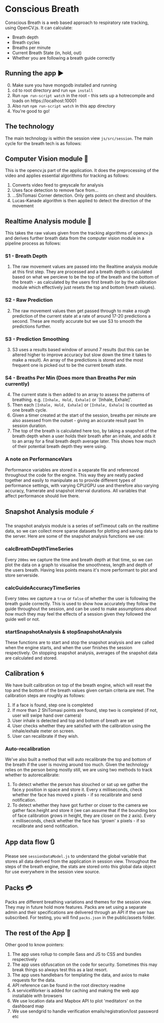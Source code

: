 # Conscious Breath
Conscious Breath is a web based approach to respiratory rate tracking, using OpenCV.js. It can calculate:

- Breath depth
- Breath cycles
- Breaths per minute
- Current Breath State (in, hold, out)
- Whether you are following a breath guide correctly


## Running the app :arrow_forward:

0) Make sure you have mongodb installed and running
1) cd to root directory and run `npm install`
2) Run `npm run-script watch` in the root - this sets up a hotrecompile and loads on https://localhost:10001
3) Also run `npm run-script watch` in this app directory
4) You're good to go!

## The technology

The main technology is within the session view `js/src/session`. The main cycle for the breath tech is as follows:

## Computer Vision module :movie_camera:
This is the opencv.js part of the application. It does the preprocessing of the video and applies essential algorithms for tracking as follows:

1) Converts video feed to greyscale for analysis
2) Uses face detection to remove face from...
3) ...ShiTomasi Corner detection. Only gets points on chest and shoulders.
4) Lucas-Kanade algorithm is then applied to detect the direction of the movement
## Realtime Analysis module :rotating_light:
This takes the raw values given from the tracking algorithms of opencv.js and derives further breath data from the computer vision module in a pipeline process as follows:


### S1 - Breath Depth
1) The raw movement values are passed into the Realtime analysis module at this first step. They are processed and a breath depth is calculated based on what we percieve to be the top of the breath and the bottom of the breath - as calculated by the users first breath (or by the calibration module which effectively just resets the top and bottom breath values).
### S2 - Raw Prediction
2) The raw movement values then get passed through to make a rough prediction of the current state at a rate of around 17-20 predictions a second. These are mostly accurate but we use S3 to smooth the predictions further.
### S3 - Prediction Smoothing
3) S3 uses a results based window of around 7 results (but this can be altered higher to improve accuracy but slow down the time it takes to make a result). An array of the predictions is stored and the most frequent one is picked out to be the current breath state.
### S4 - Breaths Per Min (Does more than Breaths Per min currently)
4) The current state is then added to an array to assess the patterns of breathing. e.g. `[Inhale, Hold, Exhale]` or `[Inhale, Exhale]'.
5) Then each `[Inhale, Hold, Exhale]` or `[Inhale, Exhale]` is counted as one breath cycle.
6) Given a timer created at the start of the session, breaths per minute are also assessed from the outset - giving an accurate result past 1m session duration.
7) The top of the breath is calculated here too, by taking a snapshot of the breath depth when a user holds their breath after an inhale, and adds it to an array for a final breath depth average later. This shows how much of their potential breath depth they were using.

### A note on PerformanceVars
Performance variables are stored in a separate file and referenced throughout the code for the engine. This way they are neatly packed together and easily to manipulate as to provide different types of performance settings, with varying CPU/GPU use and therefore also varying accuracy, framerate and snapshot interval durations. All variables that affect performance should live there.

## Snapshot Analysis module :zap:
The snapshot analysis module is a series of setTimeout calls on the realtime data, so we can collect more sparse datasets for plotting and saving data to the server. Here are some of the snapshot analysis functions we use:

### calcBreathDepthTimeSeries
Every `200ms` we capture the time and breath depth at that time, so we can plot the data on a graph to visualise the smoothness, length and depth of the users breath. Having less points means it's more performant to plot and store serverside.

### calcGuideAccuracyTimeSeries
Every `500ms` we capture a `true` or `false` of whether the user is following the breath guide correctly. This is used to show how accurately they follow the guide throughout the session, and can be used to make assumptions about how much they may feel the effects of a session given they followed the guide well or not.

### startSnapshotAnalysis & stopSnapshotAnalysis 
These functions are to start and stop the snapshot analysis and are called when the engine starts, and when the user finishes the session respectively. On stopping snapshot analysis, averages of the snapshot data are calculated and stored.

## Calibration :cyclone:
We have built calibration on top of the breath engine, which will reset the top and the bottom of the breath values given certain criteria are met. The calibration steps are roughly as follows:

1) If a face is found, step one is completed
2) If more than 2 ShiTomasi points are found, step two is completed (if not, user will swipe hand over camera)
3) User inhale is detected and top and bottom of breath are set
4) User checks whether they are satisfied with the calibration using the inhale/exhale meter on screen.
5) User can recalibrate if they wish.

### Auto-recalibration
We've also built a method that will auto recalibrate the top and bottom of the breath if the user is moving around too much. Given the technology relies on the person being mostly still, we are using two methods to track whether to autorecalibrate:

1) To detect whether the person has slouched or sat up we gather the face.y position in space and store it. Every x milliseconds, check whether the face has moved x pixels - if so recalibrate and send notification.
2) To detect whether they have got further or closer to the camera we gather face.height and store it (we can assume that if the bounding box of face calibration grows in height, they are closer on the z axis). Every x milliseconds, check whether the face has 'grown' x pixels - if so recalibrate and send notification.

  
## App data flow :arrows_clockwise:	
Please see `sessionDataModel.js` to understand the global variable that stores all data derived from the application in session view. Throughout the steps of the breath engine, the stats are stored onto this global data object for use everywhere in the session view source.

## Packs 💳
Packs are different breathing variations and themes for the session view. They may in future hold more features. Packs are set using a separate admin and their specifications are delivered through an API if the user has subscribed. For testing, you will find `packs.json` in the public/assets folder.

## The rest of the App :iphone:
Other good to know pointers:

1) The app uses rollup to compile Sass and JS to CSS and bundles respectively
2) The app uses obfuscation on the code for security. Sometimes this may break things so always test this as a last resort.
3) The app uses handlebars for templating the data, and axios to make requests for the data.
4) API reference can be found in the root directory readme
5) A serviceWorker is added for caching and making the web app installable with browsers
6) We use location data and Mapbox API to plot 'meditators' on the dashboard map
7) We use sendgrid to handle verification emails/registration/lost password etc
